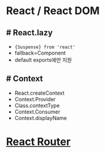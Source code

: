 # React / React DOM

## # React.lazy
 - `{Suspense} from 'react'`
 - fallback=Component
 - default exports에만 지원

## # Context
 - React.createContext
 - Context.Provider
 - Class.contextType
 - Context.Consumer
 - Context.displayName
 
# [React Router](https://reactrouter.com/en/main)
